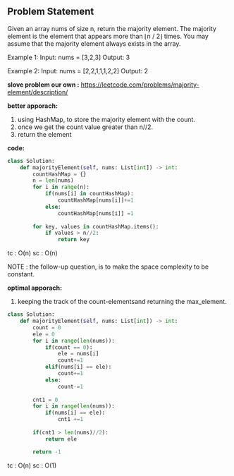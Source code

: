 ## Problem Statement
Given an array nums of size n, return the majority element.
The majority element is the element that appears more than ⌊n / 2⌋ times. You may assume that the majority element always exists in the array.

Example 1:
Input: nums = [3,2,3]
Output: 3

Example 2:
Input: nums = [2,2,1,1,1,2,2]
Output: 2

**slove problem our own :** https://leetcode.com/problems/majority-element/description/

**better apporach:**
1. using HashMap, to store the majority element with the count. 
2. once we get the count value greater than n//2. 
3. return the element 

**code:**
```python
class Solution:
    def majorityElement(self, nums: List[int]) -> int:
        countHashMap = {}
        n = len(nums)
        for i in range(n):
            if(nums[i] in countHashMap):
                countHashMap[nums[i]]+=1
            else:
                countHashMap[nums[i]] =1
        
        for key, values in countHashMap.items():
            if values > n//2:
                return key
```
tc : O(n)
sc : O(n)

NOTE : the follow-up question, is to make the space complexity to be constant. 

**optimal apporach:**
1. keeping the track of the count-elementsand returning the max_element. 

```python 
class Solution:
    def majorityElement(self, nums: List[int]) -> int:
        count = 0
        ele = 0
        for i in range(len(nums)):
            if(count == 0):
                ele = nums[i]
                count+=1
            elif(nums[i] == ele):
                count+=1
            else:
                count-=1
        
        cnt1 = 0
        for i in range(len(nums)):
            if(nums[i] == ele):
                cnt1 +=1
            
        if(cnt1 > len(nums)//2):
            return ele

        return -1
```
tc : O(n)
sc : O(1)


